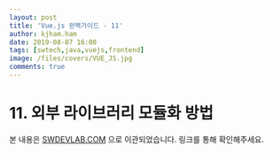 ```yaml
---
layout: post
title: 'Vue.js 완벽가이드 - 11'
author: kjham.ham
date: 2019-08-07 16:00
tags: [swtech,java,vuejs,frontend]
image: /files/covers/VUE_JS.jpg
comments: true
---
```


# 11. 외부 라이브러리 모듈화 방법  

본 내용은 [SWDEVLAB.COM](https://swdevlab.com/46) 으로 이관되었습니다.
링크를 통해 확인해주세요.
